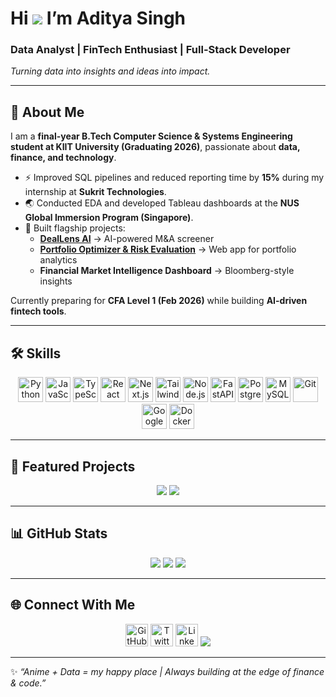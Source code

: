 # Hi ![](https://user-images.githubusercontent.com/18350557/176309783-0785949b-9127-417c-8b55-ab5a4333674e.gif) I’m Aditya Singh  

### Data Analyst | FinTech Enthusiast | Full-Stack Developer  
*Turning data into insights and ideas into impact.*  

---

## 👤 About Me  

I am a **final-year B.Tech Computer Science & Systems Engineering student at KIIT University (Graduating 2026)**, passionate about **data, finance, and technology**.  

- ⚡ Improved SQL pipelines and reduced reporting time by **15%** during my internship at **Sukrit Technologies**.  
- 🌏 Conducted EDA and developed Tableau dashboards at the **NUS Global Immersion Program (Singapore)**.  
- 🚀 Built flagship projects:  
  - **[DealLens AI](http://deallensai.vercel.app/)** → AI-powered M&A screener  
  - **[Portfolio Optimizer & Risk Evaluation](https://portfolio-optimizer-nine.vercel.app/)** → Web app for portfolio analytics  
  - **Financial Market Intelligence Dashboard** → Bloomberg-style insights  

Currently preparing for **CFA Level 1 (Feb 2026)** while building **AI-driven fintech tools**.  

---

## 🛠️ Skills  

<p align="center">
<a href="https://www.python.org/" target="_blank"><img src="https://raw.githubusercontent.com/danielcranney/readme-generator/main/public/icons/skills/python-colored.svg" width="40" height="40" alt="Python" /></a>
<a href="https://developer.mozilla.org/en-US/docs/Web/JavaScript" target="_blank"><img src="https://raw.githubusercontent.com/danielcranney/readme-generator/main/public/icons/skills/javascript-colored.svg" width="40" height="40" alt="JavaScript" /></a>
<a href="https://www.typescriptlang.org/" target="_blank"><img src="https://raw.githubusercontent.com/danielcranney/readme-generator/main/public/icons/skills/typescript-colored.svg" width="40" height="40" alt="TypeScript" /></a>
<a href="https://reactjs.org/" target="_blank"><img src="https://raw.githubusercontent.com/danielcranney/readme-generator/main/public/icons/skills/react-colored.svg" width="40" height="40" alt="React" /></a>
<a href="https://nextjs.org/" target="_blank"><img src="https://raw.githubusercontent.com/danielcranney/readme-generator/main/public/icons/skills/nextjs-colored.svg" width="40" height="40" alt="Next.js" /></a>
<a href="https://tailwindcss.com/" target="_blank"><img src="https://raw.githubusercontent.com/danielcranney/readme-generator/main/public/icons/skills/tailwindcss-colored.svg" width="40" height="40" alt="TailwindCSS" /></a>
<a href="https://nodejs.org/en/" target="_blank"><img src="https://raw.githubusercontent.com/danielcranney/readme-generator/main/public/icons/skills/nodejs-colored.svg" width="40" height="40" alt="Node.js" /></a>
<a href="https://fastapi.tiangolo.com/" target="_blank"><img src="https://raw.githubusercontent.com/danielcranney/readme-generator/main/public/icons/skills/fastapi-colored.svg" width="40" height="40" alt="FastAPI" /></a>
<a href="https://www.postgresql.org/" target="_blank"><img src="https://raw.githubusercontent.com/danielcranney/readme-generator/main/public/icons/skills/postgresql-colored.svg" width="40" height="40" alt="PostgreSQL" /></a>
<a href="https://www.mysql.com/" target="_blank"><img src="https://raw.githubusercontent.com/danielcranney/readme-generator/main/public/icons/skills/mysql-colored.svg" width="40" height="40" alt="MySQL" /></a>
<a href="https://git-scm.com/" target="_blank"><img src="https://raw.githubusercontent.com/danielcranney/readme-generator/main/public/icons/skills/git-colored.svg" width="40" height="40" alt="Git" /></a>
<a href="https://cloud.google.com/" target="_blank"><img src="https://raw.githubusercontent.com/danielcranney/readme-generator/main/public/icons/skills/googlecloud-colored.svg" width="40" height="40" alt="Google Cloud" /></a>
<a href="https://www.docker.com/" target="_blank"><img src="https://raw.githubusercontent.com/danielcranney/readme-generator/main/public/icons/skills/docker-colored.svg" width="40" height="40" alt="Docker" /></a>
</p>  

---

## 📌 Featured Projects  

<p align="center">
<a href="https://github.com/KagOnGit/DealLens-AI-MA-Screener"><img src="https://github-readme-stats.vercel.app/api/pin/?username=KagOnGit&repo=DealLens-AI-MA-Screener&title_color=0891b2&text_color=ffffff&bg_color=1c1917&hide_border=true" /></a>
<a href="https://github.com/KagOnGit/Portfolio-Optimization-and-Risk-Evaluation"><img src="https://github-readme-stats.vercel.app/api/pin/?username=KagOnGit&repo=Portfolio-Optimization-and-Risk-Evaluation&title_color=0891b2&text_color=ffffff&bg_color=1c1917&hide_border=true" /></a>
</p>  

---

## 📊 GitHub Stats  

<p align="center">
<a href="http://www.github.com/KagOnGit"><img src="https://github-readme-stats.vercel.app/api?username=KagOnGit&show_icons=true&title_color=0891b2&text_color=ffffff&icon_color=0891b2&bg_color=1c1917&hide_border=true" /></a>  
<a href="http://www.github.com/KagOnGit"><img src="https://github-readme-streak-stats.herokuapp.com/?user=KagOnGit&stroke=ffffff&background=1c1917&ring=0891b2&fire=0891b2&currStreakNum=ffffff&currStreakLabel=0891b2&sideNums=ffffff&sideLabels=ffffff&dates=ffffff&hide_border=true" /></a>  
<a href="https://github.com/KagOnGit"><img src="https://github-readme-stats.vercel.app/api/top-langs/?username=KagOnGit&langs_count=6&layout=compact&title_color=0891b2&text_color=ffffff&bg_color=1c1917&hide_border=true" /></a>  
</p>  

---

## 🌐 Connect With Me  

<p align="center">
<a href="https://github.com/KagOnGit" target="_blank"><img src="https://raw.githubusercontent.com/danielcranney/readme-generator/main/public/icons/socials/github.svg" width="36" height="36" alt="GitHub" /></a>
<a href="https://x.com/AddyTriesX" target="_blank"><img src="https://raw.githubusercontent.com/danielcranney/readme-generator/main/public/icons/socials/twitter.svg" width="36" height="36" alt="Twitter" /></a>
<a href="https://www.linkedin.com/in/aditya-singh-9b1193261/" target="_blank"><img src="https://raw.githubusercontent.com/danielcranney/readme-generator/main/public/icons/socials/linkedin.svg" width="36" height="36" alt="LinkedIn" /></a>
<a href="http://addysportfolio.vercel.app" target="_blank"><img src="https://img.shields.io/badge/Portfolio-000000?style=for-the-badge&logo=vercel&logoColor=white" /></a>
</p>  

---

✨ *“Anime + Data = my happy place | Always building at the edge of finance & code.”*  
